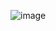![image](https://user-images.githubusercontent.com/98875588/157290268-dfbc6f97-7495-4485-81aa-7ed3f1d548cb.png)
